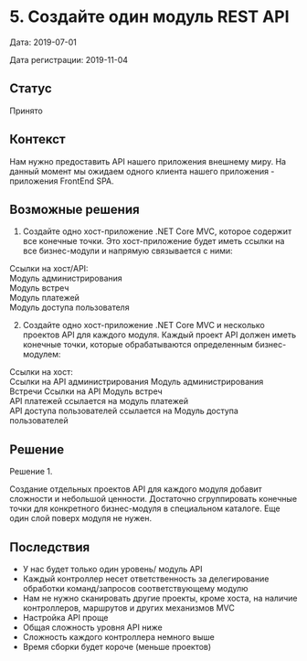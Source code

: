 # 5. Создайте один модуль REST API

Дата: 2019-07-01

Дата регистрации: 2019-11-04

## Статус

Принято

## Контекст

Нам нужно предоставить API нашего приложения внешнему миру. На данный момент мы ожидаем одного клиента нашего приложения - приложения FrontEnd SPA.

## Возможные решения
1. Создайте одно хост-приложение .NET Core MVC, которое содержит все конечные точки. Это хост-приложение будет иметь ссылки на все бизнес-модули и напрямую связывается с ними:</br>

Ссылки на хост/API:</br>
Модуль администрирования</br>
Модуль встреч</br>
Модуль платежей</br>
Модуль доступа пользователя</br>

2. Создайте одно хост-приложение .NET Core MVC и несколько проектов API для каждого модуля. Каждый проект API должен иметь конечные точки, которые обрабатываются определенным бизнес-модулем:</br>

Ссылки на хост:</br>
Ссылки на API администрирования Модуль администрирования</br>
Встречи Ссылки на API Модуль встреч</br>
API платежей ссылается на модуль платежей</br>
API доступа пользователей ссылается на Модуль доступа пользователей</br>

## Решение

Решение 1.

Создание отдельных проектов API для каждого модуля добавит сложности и небольшой ценности. Достаточно сгруппировать конечные точки для конкретного бизнес-модуля в специальном каталоге. Еще один слой поверх модуля не нужен.

## Последствия
- У нас будет только один уровень/ модуль API
- Каждый контроллер несет ответственность за делегирование обработки команд/запросов соответствующему модулю
- Нам не нужно сканировать другие проекты, кроме хоста, на наличие контроллеров, маршрутов и других механизмов MVC
- Настройка API проще
- Общая сложность уровня API ниже
- Сложность каждого контроллера немного выше
- Время сборки будет короче (меньше проектов)
